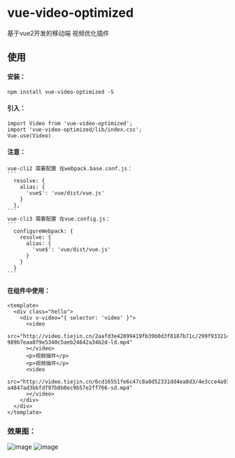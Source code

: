 # vue-video-optimized
  基于vue2开发的移动端 视频优化插件
## 使用
#### 安装：
    npm install vue-video-optimized -S
#### 引入：
    import Video from 'vue-video-optimized';
    import 'vue-video-optimized/lib/index.css';
    Vue.use(Video)
#### 注意：
    vue-cli2 需要配置 在webpack.base.conf.js：
    ```
      resolve: {
        alias: {
          'vue$': 'vue/dist/vue.js'
        }
      },
    ```
    vue-cli3 需要配置 在vue.config.js：
    ```
      configureWebpack: {
        resolve: {
          alias: {
            'vue$': 'vue/dist/vue.js'
          }
        }
      }
    ```
#### 在组件中使用：
  ```
  <template>
    <div class="hello">
      <div v-video="{ selector: 'video' }">
        <video 
          src="http://video.tiejin.cn/2aafd3e42899419fb39b0d3f8187b71c/299f933214154aa9a82e792e4f5a73bd-989b7eaa8f9e5340c5aeb24642a34b2d-ld.mp4"
        ></video>
        <p>视频插件</p>
        <p>视频插件</p>
        <video 
          src="http://video.tiejin.cn/6cd16551fe6c47c8a8d52331dd4ea8d3/4e3cce4a937f48f884a8aa74f96a8858-a4847ad3bbfdf97b8b0ec9b57e2ff766-sd.mp4"
        ></video>
      </div>
    </div>
  </template>
  ```
  ### 效果图：
  ![image](http://videos.55lover.com/WechatIMG883.jpeg)
  ![image](http://videos.55lover.com/WechatIMG885.jpeg)
